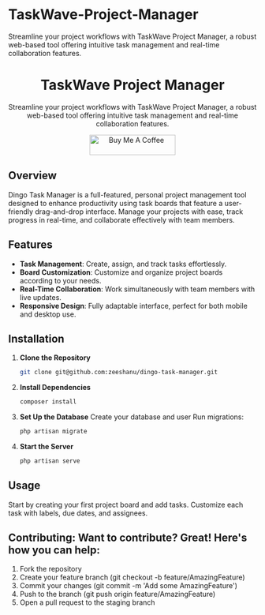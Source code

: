 # TaskWave-Project-Manager
Streamline your project workflows with TaskWave Project Manager, a robust web-based tool offering intuitive task management and real-time collaboration features.

<div align="center">
  <h1 align="center">TaskWave Project Manager</h1>
  <p align="center">
    Streamline your project workflows with TaskWave Project Manager, a robust web-based tool offering intuitive task management and real-time collaboration features.
  </p>
  <p align="center">
    <a href="https://www.buymeacoffee.com/ziishaned" target="_blank">
      <img src="https://www.buymeacoffee.com/assets/img/custom_images/orange_img.png" alt="Buy Me A Coffee" style="height: 41px !important;width: 174px !important;">
    </a>
  </p>
</div>

## Overview
Dingo Task Manager is a full-featured, personal project management tool designed to enhance productivity using task boards that feature a user-friendly drag-and-drop interface. Manage your projects with ease, track progress in real-time, and collaborate effectively with team members.

## Features
- **Task Management**: Create, assign, and track tasks effortlessly.
- **Board Customization**: Customize and organize project boards according to your needs.
- **Real-Time Collaboration**: Work simultaneously with team members with live updates.
- **Responsive Design**: Fully adaptable interface, perfect for both mobile and desktop use.

## Installation
1. **Clone the Repository**
   ```bash
   git clone git@github.com:zeeshanu/dingo-task-manager.git

2. **Install Dependencies**
    ```bash
    composer install
3. **Set Up the Database**
    Create your database and user
    Run migrations:
    ```bash
    php artisan migrate
4. **Start the Server**
    ```bash
    php artisan serve

## Usage
Start by creating your first project board and add tasks. Customize each task with labels, due dates, and assignees.

## Contributing: Want to contribute? Great! Here's how you can help:
  1. Fork the repository
  2. Create your feature branch (git checkout -b feature/AmazingFeature)
  3. Commit your changes (git commit -m 'Add some AmazingFeature')
  4. Push to the branch (git push origin feature/AmazingFeature)
  5. Open a pull request to the staging branch

